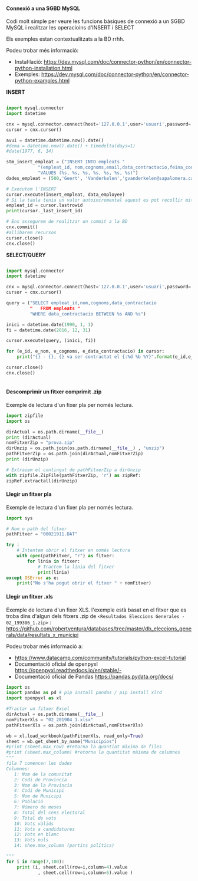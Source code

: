 #### Connexió a una SGBD MySQL
Codi molt simple per veure les funcions bàsiques de connexió a un SGBD MySQL i  realitzar les operacioins d'INSERT i SELECT 

Els exemples estan contextualitzats a la BD rrhh.

Podeu trobar més informació:
- Instal·lació: https://dev.mysql.com/doc/connector-python/en/connector-python-installation.html
- Exemples: https://dev.mysql.com/doc/connector-python/en/connector-python-examples.html

**INSERT**
```python

import mysql.connector
import datetime

cnx = mysql.connector.connect(host='127.0.0.1',user='usuari',password='paraulapas', database='rrhh')
cursor = cnx.cursor()

avui = datetime.datetime.now().date()
#dema = datetime.now().date() + timedelta(days=1)
#date(1977, 6, 14)

stm_insert_empleat = ("INSERT INTO empleats "
            "(empleat_id, nom,cognoms,email,data_contractacio,feina_codi,salari) "
            "VALUES (%s, %s, %s, %s, %s, %s, %s)")
dades_empleat = (500,'Geert', 'Vanderkelen','gvanderkelen@sapalomera.cat', tomorrow, 'IT_PROG',77.99)

# Executem l'INSERT
cursor.execute(insert_empleat, data_employee)
# Si la taula tenia un valor autoincremental aquest es pot recollir mitjançant lastrowid o _last_insert_id.
empleat_id = cursor.lastrowid    
print(cursor._last_insert_id)

# Ens assegurem de realitzar un commit a la BD
cnx.commit()
#allibarem recursos
cursor.close()
cnx.close()
```

**SELECT/QUERY**
```python

import mysql.connector
import datetime

cnx = mysql.connector.connect(host='127.0.0.1',user='usuari',password='paraulapas', database='rrhh')
cursor = cnx.cursor()

query = ("SELECT empleat_id,nom,cognoms,data_contractacio 
         "   FROM empleats "
         "WHERE data_contractacio BETWEEN %s AND %s")

inici = datetime.date(1990, 1, 1)
fi = datetime.date(2016, 12, 31)

cursor.execute(query, (inici, fi))

for (e_id, e_nom, e_cognoms, e_data_contractacio) in cursor:
    print("{} - {}, {} va ser contractat el {:%d %b %Y}".format(e_id,e_nom,e_cognoms,e_data_contractacio))

cursor.close()
cnx.close()
    
```
#### Descomprimir un fitxer comprimit .zip
Exemple de lectura d'un fixer pla per només lectura.
```python
import zipfile
import os

dirActual = os.path.dirname(__file__)
print (dirActual)
nomFitxerZip = "prova.zip"
dirUnzip = os.path.join(os.path.dirname(__file__) , "unzip")
pathFitxerZip = os.path.join(dirActual,nomFitxerZip)
print (dirUnzip)

# Extraiem el contingut de pathFitxerZip a dirUnzip
with zipfile.ZipFile(pathFitxerZip, 'r') as zipRef:
zipRef.extractall(dirUnzip)
```

#### Llegir un fitxer pla
Exemple de lectura d'un fixer pla per només lectura.
```python
import sys

# Nom o path del fitxer
pathFitxer = "00021911.DAT"

try :
    # Intentem obrir el fitxer en només lectura
    with open(pathFitxer, "r") as fitxer:
        for linia in fitxer:
            # Tractem la línia del fitxer
            print(linia)
except OSError as e:
    print("No s'ha pogut obrir el fitxer " + nomFitxer)
```

#### Llegir un fitxer .xls
Exemple de lectura d'un fixer XLS. l'exemple està basat en el fitxer que es troba dins d'algun dels fitxers .zip de `<Resultados Eleccions Generales - 02_199306_1.zip>` : <https://github.com/robertventura/databases/tree/master/db_eleccions_generals/data/resultats_x_municipi>

Podeu trobar més informació a:
- https://www.datacamp.com/community/tutorials/python-excel-tutorial
- Documentació oficial de openpyxl https://openpyxl.readthedocs.io/en/stable/- 
- Documentació oficial de Pandas https://pandas.pydata.org/docs/

```python
import os
import pandas as pd # pip install pandas / pip install xlrd
import openpyxl as xl

#Tractar un fitxer Excel
dirActual = os.path.dirname(__file__)
nomFitxerXls = "02_201904_1.xlsx"
pathFitxerXls = os.path.join(dirActual,nomFitxerXls)

wb = xl.load_workbook(pathFitxerXls, read_only=True)
sheet = wb.get_sheet_by_name("Municipios")
#print (sheet.max_row) #retorna la quantiat màxima de files
#print (sheet.max_column) #retorna la quantitat màixma de columnes
"""
fila 7 comencen les dades
Columnes:
   1: Nom de la comunitat
   2: Codi de Provincia
   3: Nom de la Provincia
   4: Codi de Municipi
   5: Nom de Municipi
   6: Població
   7: Número de meses
   8: Total del cens electoral
   9: Total de vots
   10: Vots vàlids
   11: Vots a candidatures
   12: Vots en blanc
   13: Vots nuls
   14: shee.max_column (partits polítics)

"""
for i in range(7,100):
    print (i, sheet.cell(row=i,column=4).value
            , sheet.cell(row=i,column=5).value )
```

